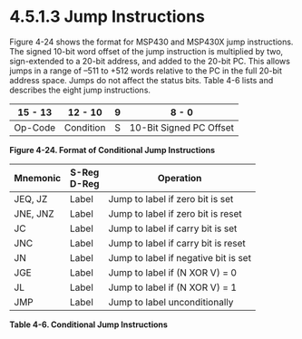 # 4.5.1.3 Jump Instructions

Figure 4-24 shows the format for MSP430 and MSP430X jump instructions. The signed 10-bit word offset of the jump instruction is multiplied by two, sign-extended to a 20-bit address, and added to the 20-bit PC. This allows jumps in a range of –511 to +512 words relative to the PC in the full 20-bit address space. Jumps do not affect the status bits. Table 4-6 lists and describes the eight jump instructions.

<a id="figure-4-24"></a>

| 15 - 13  |  12 - 10  |  9  |  8 - 0                  |
| -------- | --------- | --- | ----------------------- |
| Op-Code  | Condition |  S  | 10-Bit Signed PC Offset |

**Figure 4-24. Format of Conditional Jump Instructions**

<a id="table-4-6"></a>

| Mnemonic | S-Reg<br>D-Reg | Operation                            |
| -------- | -------------- | ------------------------------------ |
| JEQ, JZ  | Label          | Jump to label if zero bit is set     |
| JNE, JNZ | Label          | Jump to label if zero bit is reset   |
| JC       | Label          | Jump to label if carry bit is set    |
| JNC      | Label          | Jump to label if carry bit is reset  |
| JN       | Label          | Jump to label if negative bit is set |
| JGE      | Label          | Jump to label if (N XOR V) = 0       |
| JL       | Label          | Jump to label if (N XOR V) = 1       |
| JMP      | Label          | Jump to label unconditionally        |

**Table 4-6. Conditional Jump Instructions**
